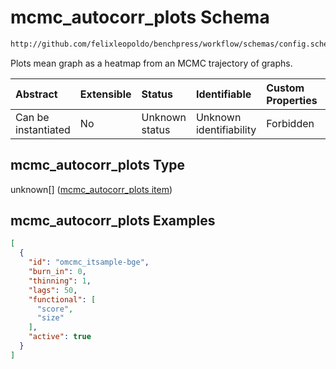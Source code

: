 # mcmc\_autocorr\_plots Schema

```txt
http://github.com/felixleopoldo/benchpress/workflow/schemas/config.schema.json#/properties/benchmark_setup/properties/evaluation/properties/mcmc_autocorr_plots
```

Plots mean graph as a heatmap from an MCMC trajectory of graphs.

| Abstract            | Extensible | Status         | Identifiable            | Custom Properties | Additional Properties | Access Restrictions | Defined In                                                        |
| :------------------ | :--------- | :------------- | :---------------------- | :---------------- | :-------------------- | :------------------ | :---------------------------------------------------------------- |
| Can be instantiated | No         | Unknown status | Unknown identifiability | Forbidden         | Allowed               | none                | [config.schema.json\*](config.schema.json "open original schema") |

## mcmc\_autocorr\_plots Type

unknown\[] ([mcmc\_autocorr\_plots item](config-definitions-mcmc_autocorr_plots-item.md))

## mcmc\_autocorr\_plots Examples

```json
[
  {
    "id": "omcmc_itsample-bge",
    "burn_in": 0,
    "thinning": 1,
    "lags": 50,
    "functional": [
      "score",
      "size"
    ],
    "active": true
  }
]
```
